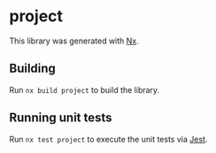# project

This library was generated with [Nx](https://nx.dev).

## Building

Run `nx build project` to build the library.

## Running unit tests

Run `nx test project` to execute the unit tests via [Jest](https://jestjs.io).
